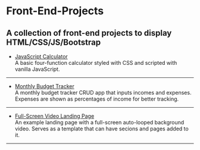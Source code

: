 # Front-End-Projects
<h2>A collection of front-end projects to display HTML/CSS/JS/Bootstrap</h2>


 - [JavaScript Calculator](https://github.com/techyjesse/Front-End-Projects/blob/main/calculator.html)<br>
A basic four-function calculator styled with CSS and scripted with vanilla JavaScript.<br>
<hr>


 - [Monthly Budget Tracker](https://github.com/techyjesse/Front-End-Projects/blob/main/finances.html)<br>
A monthly budget tracker CRUD app that inputs incomes and expenses. Expenses are shown as percentages of income for better tracking.<br>
<hr>

 - [Full-Screen Video Landing Page](https://github.com/techyjesse/Front-End-Projects/blob/main/landingpage.html)<br>
An example landing page with a full-screen auto-looped background video. Serves as a template that can have secions and pages added to it.<br>
<hr>
